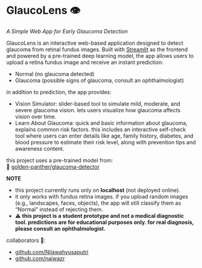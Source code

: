 # GlaucoLens 👁️
*A Simple Web App for Early Glaucoma Detection*

GlaucoLens is an interactive web-based application designed to detect glaucoma from retinal fundus images. Built with [Streamlit](https://streamlit.io/) as the frontend and powered by a pre-trained deep learning model, the app allows users to upload a retina fundus image and receive an instant prediction:
- Normal (no glaucoma detected)  
- Glaucoma (possible signs of glaucoma, consult an ophthalmologist)  

in addition to prediction, the app provides:
- Vision Simulator: slider-based tool to simulate mild, moderate, and severe glaucoma vision. lets users visualize how glaucoma affects vision over time.  
- Learn About Glaucoma: quick and basic information about glaucoma, explains common risk factors. this includes an interactive self-check tool where users can enter details like age, family history, diabetes, and blood pressure to estimate their risk level, along with prevention tips and awareness content.

this project uses a pre-trained model from:  
🔗 [golden-panther/glaucoma-detector](https://github.com/golden-panther/glaucoma-detector)

**NOTE**
- this project currently runs only on **localhost** (not deployed online).
- it only works with fundus retina images. if you upload random images (e.g., landscapes, faces, objects), the app will still classify them as “Normal” instead of rejecting them.
- ⚠️ **this project is a student prototype and not a medical diagnostic tool. predictions are for educational purposes only. for real diagnosis, please consult an ophthalmologist.**

collaborators 👥:
-   [github.com/Nilawahyusaputri](https://github.com/Nilawahyusaputri)
-   [github.com/najwazr](https://github.com/najwazr)
